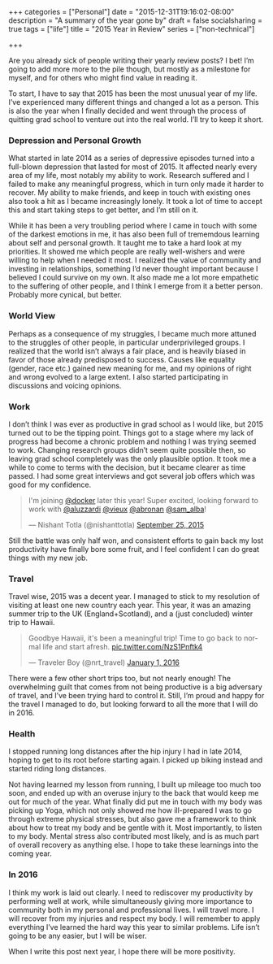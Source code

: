 +++
categories = ["Personal"]
date = "2015-12-31T19:16:02-08:00"
description = "A summary of the year gone by"
draft = false
socialsharing = true
tags = ["life"]
title = "2015 Year in Review"
series = ["non-technical"]

+++

Are you already sick of people writing their yearly review posts? I bet! I’m going to add more more to the pile though, but mostly as a milestone for myself, and for others who might find value in reading it.

To start, I have to say that 2015 has been the most unusual year of my life. I’ve experienced many different things and changed a lot as a person. This is also the year when I finally decided and went through the process of quitting grad school to venture out into the real world. I’ll try to keep it short.

### Depression and Personal Growth

What started in late 2014 as a series of depressive episodes turned into a full-blown depression that lasted for most of 2015. It affected nearly every area of my life, most notably my ability to work. Research suffered and I failed to make any meaningful progress, which in turn only made it harder to recover. My ability to make friends, and keep in touch with existing ones also took a hit as I became increasingly lonely. It took a lot of time to accept this and start taking steps to get better, and I’m still on it.

While it has been a very troubling period where I came in touch with some of the darkest emotions in me, it has also been full of trememdous learning about self and personal growth. It taught me to take a hard look at my priorities. It showed me which people are really well-wishers and were willing to help when I needed it most. I realized the value of community and investing in relationships, something I’d never thought important because I believed I could survive on my own. It also made me a lot more empathetic to the suffering of other people, and I think I emerge from it a better person. Probably more cynical, but better.

### World View

Perhaps as a consequence of my struggles, I became much more attuned to the struggles of other people, in particular underprivileged groups. I realized that the world isn’t always a fair place, and is heavily biased in favor of those already predisposed to success. Causes like equality (gender, race etc.) gained new meaning for me, and my opinions of right and wrong evolved to a large extent. I also started participating in discussions and voicing opinions.

### Work

I don’t think I was ever as productive in grad school as I would like, but 2015 turned out to be the tipping point. Things got to a stage where my lack of progress had become a chronic problem and nothing I was trying seemed to work. Changing research groups didn’t seem quite possible then, so leaving grad school completely was the only plausible option. It took me a while to come to terms with the decision, but it became clearer as time passed. I had some great interviews and got several job offers which was good for my confidence.

<blockquote class="twitter-tweet tw-align-center" data-lang="en"><p lang="en" dir="ltr">I&#39;m joining <a href="https://twitter.com/docker">@docker</a> later this year! Super excited, looking forward to work with <a href="https://twitter.com/aluzzardi">@aluzzardi</a> <a href="https://twitter.com/vieux">@vieux</a> <a href="https://twitter.com/abronan">@abronan</a> <a href="https://twitter.com/sam_alba">@sam_alba</a>!</p>&mdash; Nishant Totla (@nishanttotla) <a href="https://twitter.com/nishanttotla/status/647555264699219968">September 25, 2015</a></blockquote>
<script async src="//platform.twitter.com/widgets.js" charset="utf-8"></script>

Still the battle was only half won, and consistent efforts to gain back my lost productivity have finally bore some fruit, and I feel confident I can do great things with my new job.

### Travel

Travel wise, 2015 was a decent year. I managed to stick to my resolution of visiting at least one new country each year. This year, it was an amazing summer trip to the UK (England+Scotland), and a (just concluded) winter trip to Hawaii.

<blockquote class="twitter-tweet tw-align-center" data-lang="en"><p lang="en" dir="ltr">Goodbye Hawaii, it&#39;s been a meaningful trip! Time to go back to normal life and start afresh. <a href="https://t.co/NzS1Pnftk4">pic.twitter.com/NzS1Pnftk4</a></p>&mdash; Traveler Boy (@nrt_travel) <a href="https://twitter.com/nrt_travel/status/682771096320409602">January 1, 2016</a></blockquote>
<script async src="//platform.twitter.com/widgets.js" charset="utf-8"></script>

There were a few other short trips too, but not nearly enough! The overwhelming guilt that comes from not being productive is a big adversary of travel, and I’ve been trying hard to control it. Still, I’m proud and happy for the travel I managed to do, but looking forward to all the more that I will do in 2016.

### Health

I stopped running long distances after the hip injury I had in late 2014, hoping to get to its root before starting again. I picked up biking instead and started riding long distances.

Not having learned my lesson from running, I built up mileage too much too soon, and ended up with an overuse injury to the back that would keep me out for much of the year. What finally did put me in touch with my body was picking up Yoga, which not only showed me how ill-prepared I was to go through extreme physical stresses, but also gave me a framework to think about how to treat my body and be gentle with it. Most importantly, to listen to my body. Mental stress also contributed most likely, and is as much part of overall recovery as anything else. I hope to take these learnings into the coming year.

### In 2016

I think my work is laid out clearly. I need to rediscover my productivity by performing well at work, while simultaneously giving more importance to community both in my personal and professional lives. I will travel more. I will recover from my injuries and respect my body. I will remember to apply everything I’ve learned the hard way this year to similar problems. Life isn’t going to be any easier, but I will be wiser.

When I write this post next year, I hope there will be more positivity.
